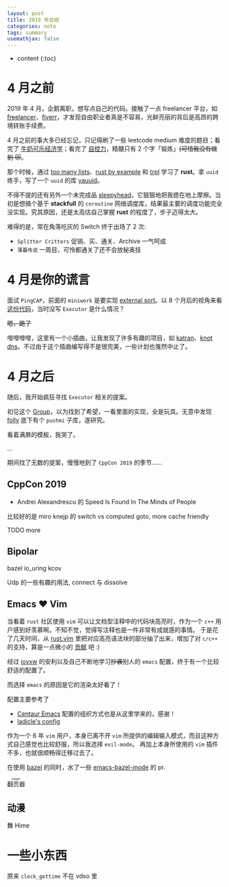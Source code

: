 ```yaml
---
layout: post
title: 2019 年总结
categories: note
tags: summary
usemathjax: false
---
```


* content
{:toc}

# 4 月之前

2019 年 4 月，企鹅离职，想写点自己的代码。接触了一点 freelancer 平台，如 [freelancer](https://www.freelancer.com)、[fiverr](https://www.fiverr.com)，才发现自由职业者真是不容易，光鲜亮丽的背后是高昂的跨境转账手续费。

4 月之前的事大多已经忘记，只记得刷了一些 leetcode medium 难度的题目；看完了 [牛奶可乐经济学]；看完了 [自控力]，精髓只有 2 个字「锻炼」~~(可惜我没有做到 😿~~。

那个时候，通过 [too many lists]、[rust by example] 和 [trpl] 学习了 **rust**。拿 `uuid` 练手，写了一个 `uuid` 的库 [yauuid]。

不得不提的还有另外一个未完成品 [sleepyhead]，它狠狠地把我摁在地上摩擦。当初是想搞个基于 **stackfull** 的 `coroutine` 网络调度库，结果最主要的调度功能完全没实现。究其原因，还是太高估自己掌握 **rust** 的程度了，步子迈得太大。

难得的是，常在角落吃灰的 Switch 终于出场了 2 次:

- `Splitter Critters` 促销、买、通关、Archive 一气呵成
- `薄暮传说` 一周目，可怜都通关了还不会放秘奥技

# 4 月是你的谎言

面试 `PingCAP`，前面的 `miniwork` 是要实现 [external sort]。以 8 个月后的视角来看[这份代码](https://github.com/condy0919/top100)，当时没写 `Executor` 是什么情况？

~~嗯，跪了~~

噔噔噔噔，这里有一个小插曲，让我发现了许多有趣的项目，如 [katran]、[knot dns]。不过由于这个插曲编写得不是很完美，一些计划也戛然中止了。

# 4 月之后

随后，我开始疯狂寻找 `Executor` 相关的提案。

初见这个 [Group](https://github.com/executors/)，以为找到了希望，一看里面的实现，全是玩具。无意中发现 [folly] 底下有个 `pushmi` 子库，遂研究。

看着满屏的模板，我哭了。

...

期间找了无数的提案，慢慢地到了 `CppCon 2019` 的季节……

## CppCon 2019

- Andrei Alexandrescu 的 Speed Is Found In The Minds of People

比较好的是 miro knejp 的 switch vs computed goto, more cache friendly

TODO more

## Bipolar

bazel
io_uring
kcov

Udp 的一些有趣的用法, connect 与 dissolve

## Emacs ❤️ Vim

当看着 `rust` 社区使用 `vim` 可以让文档型注释中的代码块高亮时，作为一个 `c++` 用户感到好羡慕啊。不知不觉，觉得写注释也是一件非常有成就感的事情。
于是花了几天时间，从 [rust.vim](https://github.com/rust-lang/rust.vim) 里把对应高亮语法块的部分抽了出来，增加了对 `c/c++` 的支持，算是一点微小的 [贡献](https://github.com/condy0919/docom.vim) 吧 :)

经过 [iovxw](https://github.com/iovxw/) 的安利以及自己不断地学习~~抄袭~~别人的 `emacs` 配置，终于有一个比较舒适的配置了。

而选择 `emacs` 的原因是它的渲染太好看了！

配置主要参考了

- [Centaur Emacs](https://github.com/seagle0128/.emacs.d) 配置的组织方式也是从这里学来的，感谢！
- [ladicle's config](https://ladicle.com/post/config/)

作为一个 6 年 `vim` 用户，本身已离不开 `vim` 所提供的编辑输入模式，而且这种方式自己感觉也比较舒服，所以我选择 `evil-mode`。
再加上本身所使用的 `vim` 插件不多，也就很顺畅得迁移过去了。

在使用 [bazel] 的同时，水了一些 [emacs-bazel-mode](https://github.com/bazelbuild/emacs-bazel-mode/commits?author=condy0919) 的 pr.


<ruby>翻页器<rp>(</rp><rt>pager</rt><rp>)</rp></ruby>

## 动漫

舞 Hime

# 一些小东西

原来 `clock_gettime` 不在 vdso 里

[bazel]: https://github.com/bazelbuild/bazel/
[external sort]: https://en.wikipedia.org/wiki/External_sorting
[knot dns]: https://www.knot-dns.cz/
[too many lists]: https://cglab.ca/~abeinges/blah/too-many-lists/book/README.html
[rust by example]: https://doc.rust-lang.org/rust-by-example/
[trpl]: https://doc.rust-lang.org/book/
[yauuid]: https://github.com/condy0919/uuid
[sleepyhead]: https://github.com/condy0919/sleepyhead
[katran]: https://github.com/facebookincubator/katran
[folly]: https://github.com/facebook/folly/
[牛奶可乐经济学]: https://book.douban.com/subject/3000997/
[自控力]: https://book.douban.com/subject/10786473/
